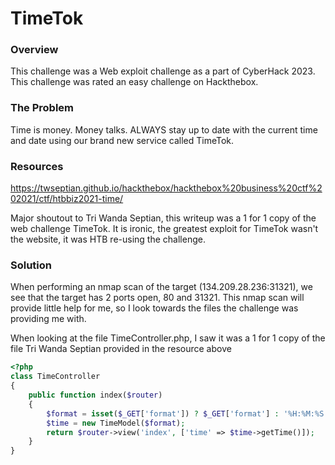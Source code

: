 # TimeTok

### Overview
This challenge was a Web exploit challenge as a part of CyberHack 2023. This challenge was rated an easy challenge on Hackthebox.

### The Problem
Time is money. Money talks. ALWAYS stay up to date with the current time and date using our brand new service called TimeTok.

### Resources

https://twseptian.github.io/hackthebox/hackthebox%20business%20ctf%202021/ctf/htbbiz2021-time/

Major shoutout to Tri Wanda Septian, this writeup was a 1 for 1 copy of the web challenge TimeTok.
It is ironic, the greatest exploit for TimeTok wasn't the website, it was HTB re-using the challenge.

### Solution

When performing an nmap scan of the target (134.209.28.236:31321), we see that the target has 2 ports open, 80 and 31321. This nmap scan will provide little help for me, so I look towards the files the challenge was providing me with.

When looking at the file TimeController.php, I saw it was a 1 for 1 copy of the file Tri Wanda Septian provided in the resource above

``````php
<?php
class TimeController
{
    public function index($router)
    {
        $format = isset($_GET['format']) ? $_GET['format'] : '%H:%M:%S';
        $time = new TimeModel($format);
        return $router->view('index', ['time' => $time->getTime()]);
    }
}
``````
